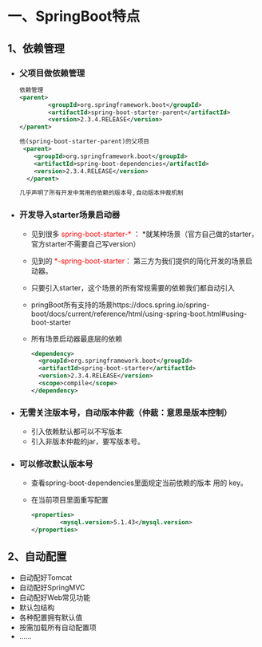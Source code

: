 # 一、SpringBoot特点

## 1、依赖管理

- ### 父项目做依赖管理

  ```xml
  依赖管理    
  <parent>
          <groupId>org.springframework.boot</groupId>
          <artifactId>spring-boot-starter-parent</artifactId>
          <version>2.3.4.RELEASE</version>
  </parent>
  
  他(spring-boot-starter-parent)的父项目
   <parent>
      <groupId>org.springframework.boot</groupId>
      <artifactId>spring-boot-dependencies</artifactId>
      <version>2.3.4.RELEASE</version>
    </parent>
  
  几乎声明了所有开发中常用的依赖的版本号,自动版本仲裁机制
  ```

- ### 开发导入starter场景启动器

  - 见到很多 <font color=red>spring-boot-starter-* </font>： *就某种场景（官方自己做的starter，官方starter不需要自己写version）

  - 见到的  <font color=red>*-spring-boot-starter</font>： 第三方为我们提供的简化开发的场景启动器。

  - 只要引入starter，这个场景的所有常规需要的依赖我们都自动引入

  - pringBoot所有支持的场景https://docs.spring.io/spring-boot/docs/current/reference/html/using-spring-boot.html#using-boot-starter

  - 所有场景启动器最底层的依赖

    ```xml
    <dependency>
      <groupId>org.springframework.boot</groupId>
      <artifactId>spring-boot-starter</artifactId>
      <version>2.3.4.RELEASE</version>
      <scope>compile</scope>
    </dependency>
    ```

- ### 无需关注版本号，自动版本仲裁（仲裁：意思是版本控制）

  - 引入依赖默认都可以不写版本
  - 引入非版本仲裁的jar，要写版本号。

- ### 可以修改默认版本号

  - 查看spring-boot-dependencies里面规定当前依赖的版本 用的 key。

  - 在当前项目里面重写配置

    ```xml
    <properties>
            <mysql.version>5.1.43</mysql.version>
    </properties>
    ```

## 2、自动配置

- 自动配好Tomcat
- 自动配好SpringMVC
- 自动配好Web常见功能
- 默认包结构
- 各种配置拥有默认值
- 按需加载所有自动配置项
- ......